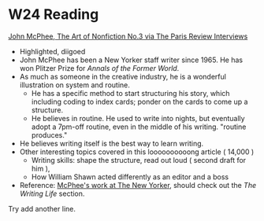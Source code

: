# W24 Reading
[John McPhee, The Art of Nonfiction No.3 via The Paris Review Interviews](http://www.theparisreview.org/interviews/5997/the-art-of-nonfiction-no-3-john-mcphee)

- Highlighted, diigoed
- John McPhee has been a New Yorker staff writer since 1965. He has won Plitzer Prize for *Annals of the Former World*.
- As much as someone in the creative industry, he is a wonderful illustration on system and routine.
	- He has a specific method to start structuring his story, which including coding to index cards; ponder on the cards to come up a structure.
	- He believes in routine. He used to write into nights, but eventually adopt a 7pm-off routine, even in the middle of his writing. "routine produces." 
- He believes writing itself is the best way to learn writing.  
- Other interesting topics covered in this loooooooooong article ( 14,000 )
	- Writing skills: shape the structure, read out loud ( second draft for him ), 
	- How William Shawn acted differently as an editor and a boss
- Reference: [McPhee's work at The New Yorker](http://www.newyorker.com/contributors/john-mcphee), should check out the *The Writing Life* section.

Try add another line.






